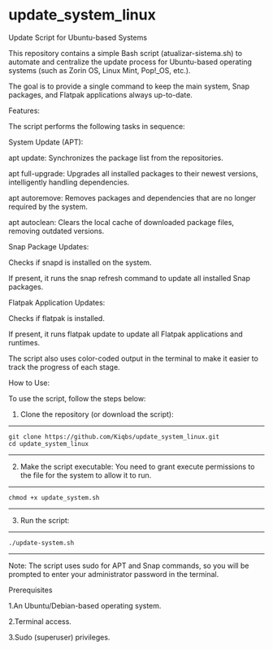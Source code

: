# update_system_linux
Update Script for Ubuntu-based Systems

This repository contains a simple Bash script (atualizar-sistema.sh) to automate and centralize the update process for Ubuntu-based operating systems (such as Zorin OS, Linux Mint, Pop!_OS, etc.).

The goal is to provide a single command to keep the main system, Snap packages, and Flatpak applications always up-to-date.


Features:

The script performs the following tasks in sequence:

System Update (APT):

   apt update: Synchronizes the package list from the repositories.

   apt full-upgrade: Upgrades all installed packages to their newest versions, intelligently handling dependencies.

   apt autoremove: Removes packages and dependencies that are no longer required by the system.

   apt autoclean: Clears the local cache of downloaded package files, removing outdated versions.

Snap Package Updates:

   Checks if snapd is installed on the system.

   If present, it runs the snap refresh command to update all installed Snap packages.

Flatpak Application Updates:

   Checks if flatpak is installed.

   If present, it runs flatpak update to update all Flatpak applications and runtimes.


The script also uses color-coded output in the terminal to make it easier to track the progress of each stage.



How to Use:

To use the script, follow the steps below:

   1. Clone the repository (or download the script):
______________________________________________________________________________________________________________________________
    git clone https://github.com/Kiqbs/update_system_linux.git
    cd update_system_linux
______________________________________________________________________________________________________________________________

   2. Make the script executable:
      You need to grant execute permissions to the file for the system to allow it to run.  
______________________________________________________________________________________________________________________________
    chmod +x update_system.sh
______________________________________________________________________________________________________________________________    

3. Run the script:
______________________________________________________________________________________________________________________________
    ./update-system.sh    
______________________________________________________________________________________________________________________________

Note: The script uses sudo for APT and Snap commands, so you will be prompted to enter your administrator password in the terminal.

Prerequisites

   1.An Ubuntu/Debian-based operating system.

   2.Terminal access.

   3.Sudo (superuser) privileges.
